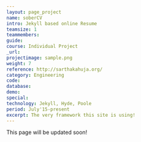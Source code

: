 ```yaml
---
layout: page_project
name: soberCV
intro: Jekyll based online Resume
teamsize: 1
teammembers: 
guide: 
course: Individual Project
_url: 
projectimage: sample.png
weight: 7
reference: http://sarthakahuja.org/
category: Engineering
code: 
database:
demo:
special:
technology: Jekyll, Hyde, Poole
period: July'15-present
excerpt: The very framework this site is using!
---
```

This page will be updated soon!